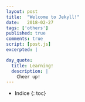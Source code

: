 ```yaml
---
layout: post
title:  "Welcome to Jekyll!"
date:   2018-02-27
tags: ['others']
published: true
comments: true
script: [post.js]
excerpted: |

day_quote:
  title: Learning!
  description: |
    Cheer up!
---
```


* Indice
{: toc}


